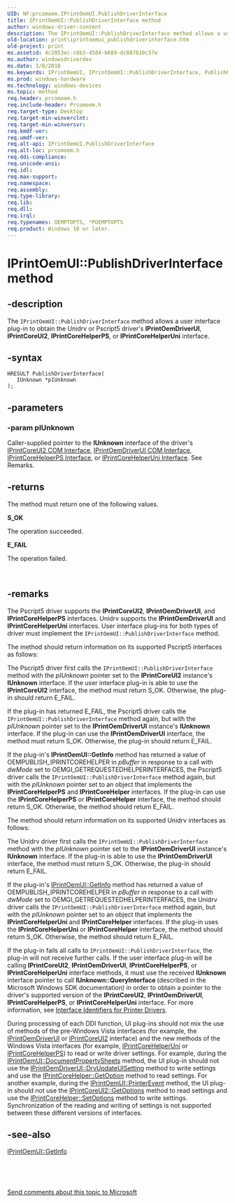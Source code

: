 ```yaml
---
UID: NF:prcomoem.IPrintOemUI.PublishDriverInterface
title: IPrintOemUI::PublishDriverInterface method
author: windows-driver-content
description: The IPrintOemUI::PublishDriverInterface method allows a user interface plug-in to obtain the Unidrv or Pscript5 driver's IPrintOemDriverUI, IPrintCoreUI2, IPrintCoreHelperPS, or IPrintCoreHelperUni interface.
old-location: print\iprintoemui_publishdriverinterface.htm
old-project: print
ms.assetid: 4c2053ec-c6b3-4584-b689-dc887610c57e
ms.author: windowsdriverdev
ms.date: 1/8/2018
ms.keywords: IPrintOemUI, IPrintOemUI::PublishDriverInterface, PublishDriverInterface
ms.prod: windows-hardware
ms.technology: windows-devices
ms.topic: method
req.header: prcomoem.h
req.include-header: Prcomoem.h
req.target-type: Desktop
req.target-min-winverclnt: 
req.target-min-winversvr: 
req.kmdf-ver: 
req.umdf-ver: 
req.alt-api: IPrintOemUI.PublishDriverInterface
req.alt-loc: prcomoem.h
req.ddi-compliance: 
req.unicode-ansi: 
req.idl: 
req.max-support: 
req.namespace: 
req.assembly: 
req.type-library: 
req.lib: 
req.dll: 
req.irql: 
req.typenames: OEMPTOPTS, *POEMPTOPTS
req.product: Windows 10 or later.
---
```


# IPrintOemUI::PublishDriverInterface method



## -description
The <code>IPrintOemUI::PublishDriverInterface</code> method allows a user interface plug-in to obtain the Unidrv or Pscript5 driver's <b>IPrintOemDriverUI</b>, <b>IPrintCoreUI2</b>, <b>IPrintCoreHelperPS</b>, or <b>IPrintCoreHelperUni</b> interface.



## -syntax

````
HRESULT PublishDriverInterface(
   IUnknown *pIUnknown
);
````


## -parameters

### -param pIUnknown 

Caller-supplied pointer to the <b>IUnknown</b> interface of the driver's <a href="https://msdn.microsoft.com/3c9df0ac-d823-4c27-bd34-85765f48b972">IPrintCoreUI2 COM Interface</a>, <a href="https://msdn.microsoft.com/ed11789f-750d-4f29-b5e0-ab299a1388db">IPrintOemDriverUI COM Interface</a>, <a href="https://msdn.microsoft.com/library/windows/hardware/ff552906">IPrintCoreHelperPS Interface</a>, or <a href="https://msdn.microsoft.com/library/windows/hardware/ff552940">IPrintCoreHelperUni Interface</a>. See Remarks.


## -returns
The method must return one of the following values.
<dl>
<dt><b>S_OK</b></dt>
</dl>The operation succeeded.
<dl>
<dt><b>E_FAIL</b></dt>
</dl>The operation failed.

 


## -remarks
The Pscript5 driver supports the <b>IPrintCoreUI2</b>, <b>IPrintOemDriverUI</b>, and <b>IPrintCoreHelperPS</b> interfaces. Unidrv supports the <b>IPrintOemDriverUI</b> and <b>IPrintCoreHelperUni</b> interfaces. User interface plug-ins for both types of driver must implement the <code>IPrintOemUI::PublishDriverInterface</code> method.

The method should return information on its supported Pscript5 interfaces as follows:

The Pscript5 driver first calls the <code>IPrintOemUI::PublishDriverInterface</code> method with the <i>pIUnknown</i> pointer set to the <b>IPrintCoreUI2</b> instance's <b>IUnknown</b> interface. If the user interface plug-in is able to use the <b>IPrintCoreUI2</b> interface, the method must return S_OK. Otherwise, the plug-in should return E_FAIL.

If the plug-in has returned E_FAIL, the Pscript5 driver calls the <code>IPrintOemUI::PublishDriverInterface</code> method again, but with the <i>pIUnknown</i> pointer set to the <b>IPrintOemDriverUI</b> instance's <b>IUnknown</b> interface. If the plug-in can use the <b>IPrintOemDriverUI</b> interface, the method must return S_OK. Otherwise, the plug-in should return E_FAIL.

If the plug-in's <b>IPrintOemUI::GetInfo</b> method has returned a value of OEMPUBLISH_IPRINTCOREHELPER in <i>pBuffer</i> in response to a call with <i>dwMode</i> set to OEMGI_GETREQUESTEDHELPERINTERFACES, the Pscript5 driver calls the <code>IPrintOemUI::PublishDriverInterface</code> method again, but with the <i>pIUnknown</i> pointer set to an object that implements the <b>IPrintCoreHelperPS</b> and <b>IPrintCoreHelper</b> interfaces. If the plug-in can use the <b>IPrintCoreHelperPS</b> or <b>IPrintCoreHelper</b> interface, the method should return S_OK. Otherwise, the method should return E_FAIL.

The method should return information on its supported Unidrv interfaces as follows:

The Unidrv driver first calls the <code>IPrintOemUI::PublishDriverInterface</code> method with the <i>pIUnknown</i> pointer set to the <b>IPrintOemDriverUI</b> instance's <b>IUnknown</b> interface. If the plug-in is able to use the <b>IPrintOemDriverUI</b> interface, the method must return S_OK. Otherwise, the plug-in should return E_FAIL.

If the plug-in's <a href="https://msdn.microsoft.com/library/windows/hardware/ff554178">IPrintOemUI::GetInfo</a> method has returned a value of OEMPUBLISH_IPRINTCOREHELPER in <i>pBuffer</i> in response to a call with <i>dwMode</i> set to OEMGI_GETREQUESTEDHELPERINTERFACES, the Unidrv driver calls the <code>IPrintOemUI::PublishDriverInterface</code> method again, but with the <i>pIUnknown</i> pointer set to an object that implements the <b>IPrintCoreHelperUni</b> and <b>IPrintCoreHelper</b> interfaces. If the plug-in uses the <b>IPrintCoreHelperUni</b> or <b>IPrintCoreHelper</b> interface, the method should return S_OK. Otherwise, the method should return E_FAIL.

If the plug-in fails all calls to <code>IPrintOemUI::PublishDriverInterface</code>, the plug-in will not receive further calls. If the user interface plug-in will be calling <b>IPrintCoreUI2</b>, <b>IPrintOemDriverUI</b>, <b>IPrintCoreHelperPS</b>, or <b>IPrintCoreHelperUni</b> interface methods, it must use the received <b>IUnknown</b> interface pointer to call <b>IUnknown::QueryInterface </b>(described in the Microsoft Windows SDK documentation) in order to obtain a pointer to the driver's supported version of the <b>IPrintCoreUI2</b>, <b>IPrintOemDriverUI</b>, <b>IPrintCoreHelperPS</b>, or <b>IPrintCoreHelperUni</b> interface. For more information, see <a href="https://msdn.microsoft.com/8182cba5-4461-4ca0-8b01-342519609b1f">Interface Identifiers for Printer Drivers</a>.

During processing of each DDI function, UI plug-ins should not mix the use of methods of the pre-Windows Vista interfaces (for example, the <a href="https://msdn.microsoft.com/2a885dd5-d328-4aae-8771-613ff93b35ac">IPrintOemDriverUI</a> or <a href="https://msdn.microsoft.com/e2d2e486-d69d-4a6d-aaab-a7b8806665b4">IPrintCoreUI2</a> interface) and the new methods of the Windows Vista interfaces (for example, <a href="https://msdn.microsoft.com/e581d190-8185-45c1-80c7-ff8eb305360e">IPrintCoreHelperUni</a> or <a href="https://msdn.microsoft.com/2be594f1-1eb1-42e0-a345-ee7edf4d96dd">IPrintCoreHelperPS</a>) to read or write driver settings. For example, during the <a href="https://msdn.microsoft.com/library/windows/hardware/ff554173">IPrintOemUI::DocumentPropertySheets</a> method, the UI plug-in should not use the <a href="https://msdn.microsoft.com/library/windows/hardware/ff553115">IPrintOemDriverUI::DrvUpdateUISetting</a> method to write settings and use the <a href="https://msdn.microsoft.com/library/windows/hardware/ff552959">IPrintCoreHelper::GetOption</a> method to read settings. For another example, during the <a href="https://msdn.microsoft.com/library/windows/hardware/ff554182">IPrintOemUI::PrinterEvent</a> method, the UI plug-in should not use the <a href="https://msdn.microsoft.com/library/windows/hardware/ff553069">IPrintCoreUI2::GetOptions</a> method to read settings and use the <a href="https://msdn.microsoft.com/library/windows/hardware/ff552963">IPrintCoreHelper::SetOptions</a> method to write settings. Synchronization of the reading and writing of settings is not supported between these different versions of interfaces.


## -see-also
<dl>
<dt>
<a href="https://msdn.microsoft.com/library/windows/hardware/ff554178">IPrintOemUI::GetInfo</a>
</dt>
</dl>
 

 

<a href="mailto:wsddocfb@microsoft.com?subject=Documentation%20feedback [print\print]:%20IPrintOemUI::PublishDriverInterface method%20 RELEASE:%20(1/8/2018)&amp;body=%0A%0APRIVACY STATEMENT%0A%0AWe use your feedback to improve the documentation. We don't use your email address for any other purpose, and we'll remove your email address from our system after the issue that you're reporting is fixed. While we're working to fix this issue, we might send you an email message to ask for more info. Later, we might also send you an email message to let you know that we've addressed your feedback.%0A%0AFor more info about Microsoft's privacy policy, see http://privacy.microsoft.com/en-us/default.aspx." title="Send comments about this topic to Microsoft">Send comments about this topic to Microsoft</a>

